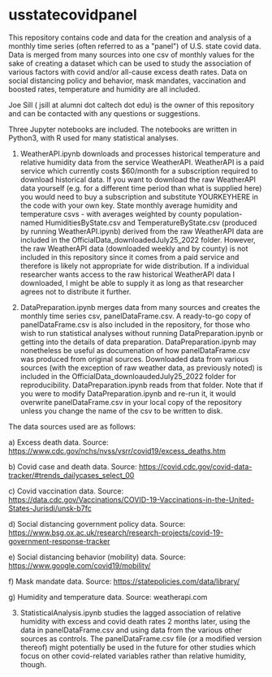 # usstatecovidpanel

This repository contains code and data for the creation and analysis of a monthly time series (often referred to as a "panel") of U.S. state covid data.  Data is merged from many sources into one csv of monthly values for the sake of creating a dataset which can be used to study the association of various factors with covid and/or all-cause excess death rates.  Data on social distancing policy and behavior, mask mandates, vaccination and boosted rates, temperature and humidity are all included. 

Joe Sill ( jsill at alumni dot caltech dot edu) is the owner of this repository and can be contacted with any questions or suggestions.

Three Jupyter notebooks are included. The notebooks are written in Python3, with R used for many statistical analyses. 

1) WeatherAPI.ipynb downloads and processes historical temperature and relative humidity data from the service WeatherAPI. WeatherAPI is a paid service which currently costs $60/month for a subscription required to download historical data. If you want to download the raw WeatherAPI data yourself (e.g. for a different time period than what is supplied here) you would need to buy a subscription and substitute YOURKEYHERE in the code with your own key.  State monthly average humidity and temperature csvs - with averages weighted by county population- named HumiditiesByState.csv and TemperatureByState.csv  (produced by running WeatherAPI.ipynb) derived from the raw WeatherAPI data are included in the OfficialData_downloadedJuly25_2022 folder. However, the raw WeatherAPI data (downloaded weekly and by county) is not included in this repository since it comes from a paid service and therefore is likely not appropriate for wide distribution. If a individual researcher wants access to the raw historical WeatherAPI data I downloaded, I might be able to supply it as long as that researcher agrees not to distribute it further.

2) DataPreparation.ipynb merges data from many sources and creates the monthly time series csv, panelDataFrame.csv. A ready-to-go copy of panelDataFrame.csv is also included in the repository, for those who wish to run statistical analyses without running DataPreparation.ipynb or getting into the details of data preparation. DataPreparation.ipynb may nonetheless be useful as documenation of how panelDataFrame.csv was produced from original sources.  Downloaded data from various sources (with the exception of raw weather data, as previously noted) is included in the OfficialData_downloaudedJuly25_2022 folder for reproducibility. DataPreparation.ipynb reads from that folder. Note that if you were to modify DataPreparation.ipynb and re-run it, it would overwrite panelDataFrame.csv in your local copy of the repository unless you change the name of the csv to be written to disk.

The data sources used are as follows:

a) Excess death data. Source: https://www.cdc.gov/nchs/nvss/vsrr/covid19/excess_deaths.htm

b) Covid case and death data.  Source: https://covid.cdc.gov/covid-data-tracker/#trends_dailycases_select_00

c) Covid vaccination data. Source: https://data.cdc.gov/Vaccinations/COVID-19-Vaccinations-in-the-United-States-Jurisdi/unsk-b7fc

d) Social distancing government policy data. Source: https://www.bsg.ox.ac.uk/research/research-projects/covid-19-government-response-tracker 

e) Social distancing behavior (mobility) data. Source: https://www.google.com/covid19/mobility/ 

f) Mask mandate data. Source: https://statepolicies.com/data/library/

g) Humidity and temperature data. Source: weatherapi.com 

3) StatisticalAnalysis.ipynb studies the lagged association of relative humidity with excess and covid death rates 2 months later, using the data in panelDataFrame.csv and using data from the various other sources as controls. The panelDataFrame.csv file (or a modified version thereof) might potentially be used in the future for other studies which focus on other covid-related variables rather than relative humidity, though. 
